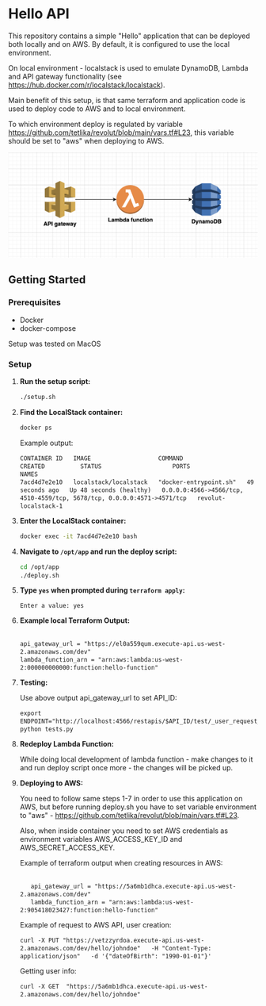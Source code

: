 # Hello API

This repository contains a simple "Hello" application that can be deployed both locally and on AWS. By default, it is configured to use the local environment. 

On local environment - localstack is used to emulate DynamoDB, Lambda and API gateway functionality (see https://hub.docker.com/r/localstack/localstack).

Main benefit of this setup, is that same terraform and application code is used to deploy code to AWS and to local environment. 

To which environment deploy is regulated by variable https://github.com/tetlika/revolut/blob/main/vars.tf#L23, this variable should be set to "aws" when deploying to AWS.

![AWS Architecture Diagram](https://github.com/tetlika/revolut/blob/main/diagram.png)

## Getting Started

### Prerequisites

- Docker
- docker-compose

Setup was tested on MacOS

### Setup

1. **Run the setup script:**

    ```sh
    ./setup.sh
    ```

2. **Find the LocalStack container:**

    ```sh
    docker ps
    ```

    Example output:

    ```plaintext
    CONTAINER ID   IMAGE                   COMMAND                  CREATED          STATUS                    PORTS                                                                     NAMES
    7acd4d7e2e10   localstack/localstack   "docker-entrypoint.sh"   49 seconds ago   Up 48 seconds (healthy)   0.0.0.0:4566->4566/tcp, 4510-4559/tcp, 5678/tcp, 0.0.0.0:4571->4571/tcp   revolut-localstack-1
    ```

3. **Enter the LocalStack container:**

    ```sh
    docker exec -it 7acd4d7e2e10 bash
    ```

4. **Navigate to `/opt/app` and run the deploy script:**

    ```sh
    cd /opt/app
    ./deploy.sh
    ```

5. **Type `yes` when prompted during `terraform apply`:**

    ```plaintext
    Enter a value: yes
    ```

6. **Example local Terraform Output:**

    ```Outputs:

    api_gateway_url = "https://el0a559qum.execute-api.us-west-2.amazonaws.com/dev"
    lambda_function_arn = "arn:aws:lambda:us-west-2:000000000000:function:hello-function"
    ```

6. **Testing:**

    Use above output api_gateway_url to set API_ID:

    ```export API_ID="el0a559qum"
    export ENDPOINT="http://localhost:4566/restapis/$API_ID/test/_user_request_/hello"
    python tests.py
    ```
7. **Redeploy Lambda Function:**

   While doing local development of lambda function - make changes to it and run deploy script once more - the changes will be picked up.

8. **Deploying to AWS:**

   You need to follow same steps 1-7 in order to use this application on AWS, but before running deploy.sh you have to set variable environment to "aws" - https://github.com/tetlika/revolut/blob/main/vars.tf#L23.
   
   Also, when inside container you need to set AWS credentials as environment variables AWS_ACCESS_KEY_ID and AWS_SECRET_ACCESS_KEY.

   Example of terraform output when creating resources in AWS:

   ```Outputs:

      api_gateway_url = "https://5a6mb1dhca.execute-api.us-west-2.amazonaws.com/dev"
      lambda_function_arn = "arn:aws:lambda:us-west-2:905418023427:function:hello-function"
   ```

   Example of request to AWS API, user creation:

   ```
   curl -X PUT "https://vetzzyrdoa.execute-api.us-west-2.amazonaws.com/dev/hello/johndoe"   -H "Content-Type: application/json"   -d '{"dateOfBirth": "1990-01-01"}'
   ```

   Getting user info:

   ```
   curl -X GET  "https://5a6mb1dhca.execute-api.us-west-2.amazonaws.com/dev/hello/johndoe"
   ```

